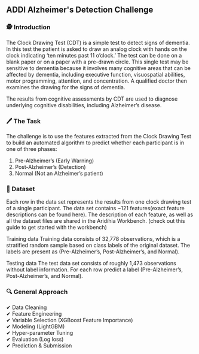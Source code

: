## ADDI Alzheimer's Detection Challenge

### 🕵️ Introduction

The Clock Drawing Test (CDT) is a simple test to detect signs of dementia. In this test the patient is asked to draw an analog clock with hands on the clock indicating ‘ten minutes past 11 o’clock.’ The test can be done on a blank paper or on a paper with a pre-drawn circle. This single test may be sensitive to dementia because it involves many cognitive areas that can be affected by dementia, including executive function, visuospatial abilities, motor programming, attention, and concentration. A qualified doctor then examines the drawing for the signs of dementia.

The results from cognitive assessments by CDT are used to diagnose underlying cognitive disabilities, including Alzheimer’s disease.


### 🖊  The Task
The challenge is to use the features extracted from the Clock Drawing Test to build an automated algorithm to predict whether each participant is in one of three phases:
1)    Pre-Alzheimer’s (Early Warning)
2)    Post-Alzheimer’s (Detection)
3)    Normal (Not an Alzheimer’s patient)

### 💾 Dataset
Each row in the data set represents the results from one clock drawing test of a single participant. The data set contains ~121 features(exact feature descriptions can be found here). The description of each feature, as well as all the dataset files are shared in the Aridihia Workbench. (check out this guide to get started with the workbench)

Training data
Training data consists of 32,778 observations, which is a stratified random sample based on class labels of the original dataset. The labels are present as (Pre-Alzheimer’s, Post-Alzheimer’s, and Normal).

Testing data
The test data set consists of roughly 1,473  observations without label information. For each row predict a label (Pre-Alzheimer’s, Post-Alzheimer’s, and Normal). 

### 🔍 General Approach
✔ Data Cleaning  <br />
✔ Feature Engineering  <br />
✔ Variable Selection (XGBoost Feature Importance) <br /> 
✔ Modeling (LightGBM) <br /> 
✔ Hyper-parameter Tuning <br /> 
✔ Evaluation (Log loss) <br /> 
✔ Prediction & Submission
